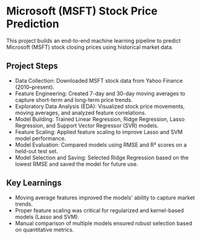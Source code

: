 # Microsoft (MSFT) Stock Price Prediction

This project builds an end-to-end machine learning pipeline to predict Microsoft (MSFT) stock closing prices using historical market data.

## Project Steps

- Data Collection: Downloaded MSFT stock data from Yahoo Finance (2010–present).
- Feature Engineering: Created 7-day and 30-day moving averages to capture short-term and long-term price trends.
- Exploratory Data Analysis (EDA): Visualized stock price movements, moving averages, and analyzed feature correlations.
- Model Building: Trained Linear Regression, Ridge Regression, Lasso Regression, and Support Vector Regressor (SVR) models.
- Feature Scaling: Applied feature scaling to improve Lasso and SVM model performance.
- Model Evaluation: Compared models using RMSE and R² scores on a held-out test set.
- Model Selection and Saving: Selected Ridge Regression based on the lowest RMSE and saved the model for future use.

## Key Learnings

- Moving average features improved the models' ability to capture market trends.
- Proper feature scaling was critical for regularized and kernel-based models (Lasso and SVM).
- Manual comparison of multiple models ensured robust selection based on quantitative metrics.
